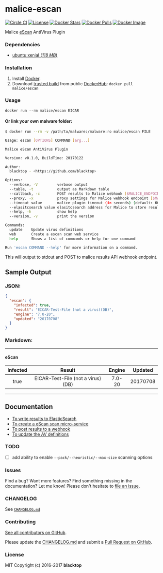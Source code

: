 malice-escan
============
[![Circle CI](https://circleci.com/gh/malice-plugins/escan.png?style=shield)](https://circleci.com/gh/malice-plugins/escan)
[![License](http://img.shields.io/:license-mit-blue.svg)](http://doge.mit-license.org)
[![Docker Stars](https://img.shields.io/docker/stars/malice/escan.svg)](https://hub.docker.com/r/malice/escan/)
[![Docker Pulls](https://img.shields.io/docker/pulls/malice/escan.svg)](https://hub.docker.com/r/malice/escan/)
[![Docker Image](https://img.shields.io/badge/docker%20image-1.31GB-blue.svg)](https://hub.docker.com/r/malice/escan/)

Malice [eScan](https://escanav.com/en/linux-antivirus/antivirus-for-linux-file-servers.asp) AntiVirus Plugin

### Dependencies

-	[ubuntu:xenial (*118 MB*\)](https://hub.docker.com/_/ubuntu/)

### Installation

1.	Install [Docker](https://www.docker.io/).
2.	Download [trusted build](https://hub.docker.com/r/malice/escan/) from public [DockerHub](https://hub.docker.com): `docker pull malice/escan`

### Usage

```
docker run --rm malice/escan EICAR
```

#### Or link your own malware folder:

```bash
$ docker run --rm -v /path/to/malware:/malware:ro malice/escan FILE

Usage: escan [OPTIONS] COMMAND [arg...]

Malice eScan AntiVirus Plugin

Version: v0.1.0, BuildTime: 20170122

Author:
  blacktop - <https://github.com/blacktop>

Options:
  --verbose, -V         verbose output
  --table, -t	        output as Markdown table
  --callback, -c	    POST results to Malice webhook [$MALICE_ENDPOINT]
  --proxy, -x	        proxy settings for Malice webhook endpoint [$MALICE_PROXY]
  --timeout value       malice plugin timeout (in seconds) (default: 60) [$MALICE_TIMEOUT]    
  --elasitcsearch value elasitcsearch address for Malice to store results [$MALICE_ELASTICSEARCH]   
  --help, -h	        show help
  --version, -v	        print the version

Commands:
  update	Update virus definitions
  web       Create a escan scan web service  
  help		Shows a list of commands or help for one command

Run 'escan COMMAND --help' for more information on a command.
```

This will output to stdout and POST to malice results API webhook endpoint.

## Sample Output

### JSON:

```json
{
  "escan": {
    "infected": true,
    "result": "EICAR-Test-File (not a virus)(DB)",
    "engine": "7.0-20",
    "updated": "20170708"
  }
}
```

### Markdown:

---

#### eScan
| Infected      | Result      | Engine      | Updated      |
|:-------------:|:-----------:|:-----------:|:------------:|
| true | EICAR-Test-File (not a virus)(DB) | 7.0-20 | 20170708 |

---

Documentation
-------------

-	[To write results to ElasticSearch](https://github.com/malice-plugins/escan/blob/master/docs/elasticsearch.md)
-	[To create a eScan scan micro-service](https://github.com/malice-plugins/escan/blob/master/docs/web.md)
-	[To post results to a webhook](https://github.com/malice-plugins/escan/blob/master/docs/callback.md)
-	[To update the AV definitions](https://github.com/malice-plugins/escan/blob/master/docs/update.md)

### TODO

 - [ ] add ability to enable `--pack/--heuristic/--max-size` scanning options

### Issues

Find a bug? Want more features? Find something missing in the documentation? Let me know! Please don't hesitate to [file an issue](https://github.com/malice-plugins/escan/issues/new).

### CHANGELOG

See [`CHANGELOG.md`](https://github.com/malice-plugins/escan/blob/master/CHANGELOG.md)

### Contributing

[See all contributors on GitHub](https://github.com/malice-plugins/escan/graphs/contributors).

Please update the [CHANGELOG.md](https://github.com/malice-plugins/escan/blob/master/CHANGELOG.md) and submit a [Pull Request on GitHub](https://help.github.com/articles/using-pull-requests/).

### License

MIT Copyright (c) 2016-2017 **blacktop**
